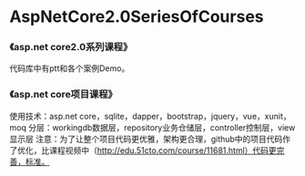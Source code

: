 # AspNetCore2.0SeriesOfCourses
### 《asp.net core2.0系列课程》
代码库中有ptt和各个案例Demo。


### 《asp.net core项目课程》
使用技术：asp.net core，sqlite，dapper，bootstrap，jquery，vue，xunit，moq
分层：workingdb数据层，repository业务仓储层，controller控制层，view显示层
注意：为了让整个项目代码更优雅，架构更合理，github中的项目代码作了优化，比课程视频中（http://edu.51cto.com/course/11681.html）代码更完善，标准。
